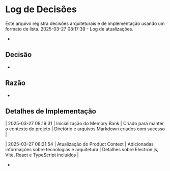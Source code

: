 # Log de Decisões

Este arquivo registra decisões arquiteturais e de implementação usando um formato de lista.
2025-03-27 08:17:39 - Log de atualizações.

*

## Decisão

*
  
## Razão 

*

## Detalhes de Implementação

| 2025-03-27 08:19:31 | Inicialização do Memory Bank | Criado para manter o contexto do projeto | Diretório e arquivos Markdown criados com sucesso |

| 2025-03-27 08:21:54 | Atualização do Product Context | Adicionadas informações sobre tecnologias e arquitetura | Detalhes sobre Electron.js, Vite, React e TypeScript incluídos |

*